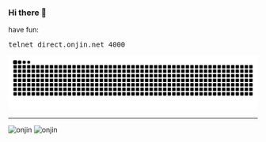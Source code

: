 ### Hi there 👋
<p>have fun: <pre>telnet direct.onjin.net 4000</pre></p>

<picture>
  <source media="(prefers-color-scheme: dark)" srcset="https://raw.githubusercontent.com/onjin/onjin/output/github-contribution-grid-snake-dark.svg" />
  <source media="(prefers-color-scheme: light)" srcset="https://raw.githubusercontent.com/onjin/onjin/output/github-contribution-grid-snake.svg" />
  <img alt="github-snake" src="https://raw.githubusercontent.com/onjin/onjin/output/github-contribution-grid-snake.svg" />
</picture>
<hr>
<p><img  src="https://github-readme-stats.vercel.app/api/top-langs?username=onjin&show_icons=true&locale=en&layout=compact&theme=dark" alt="onjin" />
<img src="https://github-readme-stats.vercel.app/api?username=onjin&show_icons=true&locale=en&theme=dark" alt="onjin" style /></p>
<!--p><img align="center" src="https://github-readme-streak-stats.herokuapp.com/?user=onjin&" alt="onjin" /></p-->





<!--
**onjin/onjin** is a ✨ _special_ ✨ repository because its `README.md` (this file) appears on your GitHub profile.

Here are some ideas to get you started:

- 🔭 I’m currently working on ...
- 🌱 I’m currently learning ...
- 👯 I’m looking to collaborate on ...
- 🤔 I’m looking for help with ...
- 💬 Ask me about ...
- 📫 How to reach me: ...
- 😄 Pronouns: ...
- ⚡ Fun fact: ...
-->
